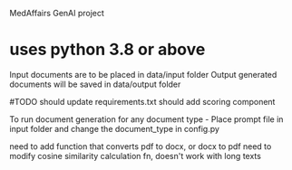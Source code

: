 MedAffairs GenAI project
# uses python 3.8 or above
Input documents are to be placed in data/input folder
Output generated documents will be saved in data/output folder

#TODO
should update requirements.txt
should add scoring component

To run document generation for any document type -
Place prompt file in input folder and change the document_type in config.py


need to add function that converts pdf to docx, or docx to pdf
need to modify cosine similarity calculation fn, doesn't work with long texts 